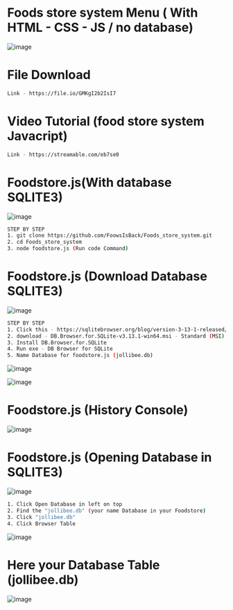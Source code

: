 # Foods store system Menu ( With HTML - CSS - JS / no database)
![image](https://github.com/user-attachments/assets/5be46cb0-a6d4-40a4-9a69-aece7d48574d)

# File Download
```sh
Link - https://file.io/GMKgI2b2IsI7
```
# Video Tutorial (food store system Javacript)
```sh
Link - https://streamable.com/eb7se0
```

# Foodstore.js(With database SQLITE3)
![image](https://github.com/user-attachments/assets/5e4c797d-1bff-4beb-827a-76f4ecb71353)
```sh
STEP BY STEP
1. git clone https://github.com/FoowsIsBack/Foods_store_system.git
2. cd Foods_store_system
3. node foodstore.js (Run code Command)
```

# Foodstore.js (Download Database SQLITE3)
![image](https://github.com/user-attachments/assets/e263a5f6-e9a6-4e88-a505-2e0387650795)
```sh
STEP BY STEP
1. Click this - https://sqlitebrowser.org/blog/version-3-13-1-released/
2. download - DB.Browser.for.SQLite-v3.13.1-win64.msi - Standard (MSI) installer for Win64
3. Install DB.Browser.for.SQLite
4. Run exe - DB Browser for SQLite
5. Name Database for foodstore.js (jollibee.db)
```
![image](https://github.com/user-attachments/assets/9caabcef-61b8-4b13-9eac-065cc4705fcc)


![image](https://github.com/user-attachments/assets/7269ae38-68ac-437f-95ab-95906f638b84)

# Foodstore.js (History Console)
![image](https://github.com/user-attachments/assets/d0ea70c0-4713-4c9f-93b1-30f5343d2e61)

# Foodstore.js (Opening Database in SQLITE3)
![image](https://github.com/user-attachments/assets/68a37452-ef84-4daa-b437-2d3099eddf9c)
```sh
1. Click Open Database in left on top
2. Find the "jollibee.db" (your name Database in your Foodstore)
3. Click "jollibee.db"
4. Click Browser Table
```
![image](https://github.com/user-attachments/assets/ac96108f-e4bb-42ea-8924-b9533226cff6)
# Here your Database Table (jollibee.db)
![image](https://github.com/user-attachments/assets/35b6d535-abed-4ba8-acd4-8e8e36825ce8)

